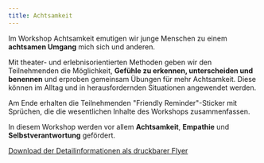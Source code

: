 ```yaml
---
title: Achtsamkeit
---
```

Im Workshop Achtsamkeit emutigen wir junge Menschen zu einem **achtsamen Umgang** mich sich und anderen. 

Mit theater- und erlebnisorientierten Methoden geben wir den Teilnehmenden die Möglichkeit, **Gefühle zu erkennen, unterscheiden und benennen** und erproben gemeinsam Übungen für mehr Achtsamkeit. Diese können im Alltag und in herausfordernden Situationen angewendet werden. 

Am Ende erhalten die Teilnehmenden "Friendly Reminder"-Sticker mit Sprüchen, die die wesentlichen Inhalte des Workshops zusammenfassen.

In diesem Workshop werden vor allem **Achtsamkeit**, **Empathie** und **Selbstverantwortung** gefördert.

[Download der Detailinformationen als druckbarer Flyer](https://mcusercontent.com/eae61d3506cce48f98ea3ffe3/files/fb3accca-aa86-4e5a-8ed0-ca94096a0b83/PS_Workshop_Flyer.pdf)
